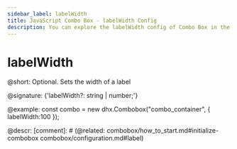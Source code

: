 ```yaml
---
sidebar_label: labelWidth
title: JavaScript Combo Box - labelWidth Config 
description: You can explore the labelWidth config of Combo Box in the documentation of the DHTMLX JavaScript UI library. Browse developer guides and API reference, try out code examples and live demos, and download a free 30-day evaluation version of DHTMLX Suite.
---
```


# labelWidth

@short: Optional. Sets the width of a label

@signature: {'labelWidth?: string | number;'}

@example:
const combo = new dhx.Combobox("combo_container", {
    labelWidth:100
});

@descr:
[comment]: # (@related: combobox/how_to_start.md#initialize-combobox combobox/configuration.md#label)
